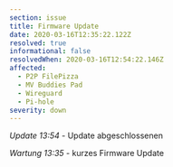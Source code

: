 ```yaml
---
section: issue
title: Firmware Update
date: 2020-03-16T12:35:22.122Z
resolved: true
informational: false
resolvedWhen: 2020-03-16T12:54:22.146Z
affected:
  - P2P FilePizza
  - MV Buddies Pad
  - Wireguard
  - Pi-hole
severity: down
---
```

*Update 13:54* - Update abgeschlossenen

*Wartung 13:35* - kurzes Firmware Update